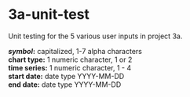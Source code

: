 # 3a-unit-test
Unit testing for the 5 various user inputs in project 3a.

***symbol*:** capitalized, 1-7 alpha characters\
**chart type:** 1 numeric character, 1 or 2\
**time series:** 1 numeric character, 1 - 4\
**start date:** date type YYYY-MM-DD\
**end date:** date type YYYY-MM-DD